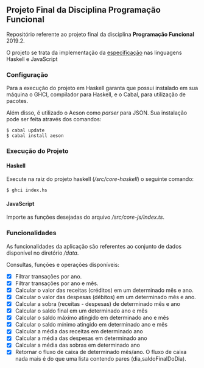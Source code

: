 ## Projeto Final da Disciplina Programação Funcional

Repositório referente ao projeto final da disciplina **Programação Funcional** 2019.2.

O projeto se trata da implementação da [especificação](https://docs.google.com/document/d/13Jqq8MKZykaF2XrFsTUXjf350UE7eJJoS0J5Ki16zTE/edit) nas linguagens Haskell e JavaScript

### Configuração

Para a execução do projeto em Haskell garanta que possui instalado em sua máquina o GHCI, compilador para Haskell, e o Cabal, para utilização de pacotes.

Além disso, é utilizado o Aeson como _parser_ para JSON. Sua instalação pode ser feita através dos comandos:

```
$ cabal update
$ cabal install aeson
```

### Execução do Projeto

#### Haskell

Execute na raiz do projeto haskell (_/src/core-haskell_) o seguinte comando:

```
$ ghci index.hs
```

#### JavaScript

Importe as funções desejadas do arquivo _/src/core-js/index.ts_.

### Funcionalidades

As funcionalidades da aplicação são referentes ao conjunto de dados disponível no diretório _/data_.

Consultas, funções e operações disponíveis:

* [x] Filtrar transações por ano.
* [x] Filtrar transações por ano e mês.
* [x] Calcular o valor das receitas (créditos) em um determinado mês e ano.
* [x] Calcular o valor das despesas (débitos) em um determinado mês e ano.
* [x] Calcular a sobra (receitas - despesas) de determinado mês e ano
* [x] Calcular o saldo final em um determinado ano e mês
* [x] Calcular o saldo máximo atingido em determinado ano e mês
* [x] Calcular o saldo mínimo atingido em determinado ano e mês
* [X] Calcular a média das receitas em determinado ano
* [X] Calcular a média das despesas em determinado ano
* [x] Calcular a média das sobras em determinado ano
* [x] Retornar o fluxo de caixa de determinado mês/ano. O fluxo de caixa nada mais é do que uma lista contendo pares (dia,saldoFinalDoDia). 